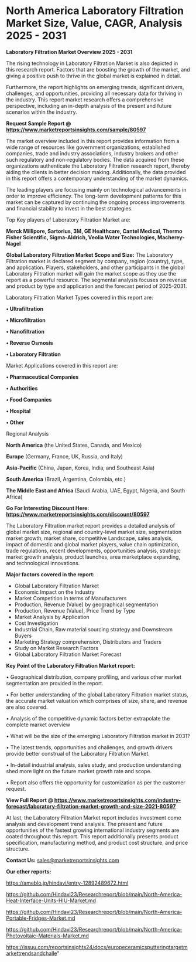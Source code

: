 # North America Laboratory Filtration Market Size, Value, CAGR, Analysis 2025 - 2031

<Strong> Laboratory Filtration Market Overview 2025 - 2031</strong>

The rising technology in Laboratory Filtration Market is also depicted in this research report. Factors that are boosting the growth of the market, and giving a positive push to thrive in the global market is explained in detail.

Furthermore, the report highlights on emerging trends, significant drivers, challenges, and opportunities, providing all necessary data for thriving in the industry. This report market research offers a comprehensive perspective, including an in-depth analysis of the present and future scenarios within the industry.

<strong>Request Sample Report @ <a href=https://www.marketreportsinsights.com/sample/80597>https://www.marketreportsinsights.com/sample/80597</a></strong>

The market overview included in this report provides information from a wide range of resources like government organizations, established companies, trade and industry associations, industry brokers and other such regulatory and non-regulatory bodies. The data acquired from these organizations authenticate the Laboratory Filtration research report, thereby aiding the clients in better decision making. Additionally, the data provided in this report offers a contemporary understanding of the market dynamics.

The leading players are focusing mainly on technological advancements in order to improve efficiency. The long-term development patterns for this market can be captured by continuing the ongoing process improvements and financial stability to invest in the best strategies.

Top Key players of Laboratory Filtration Market are:

<strong>Merck Millipore, Sartorius, 3M, GE Healthcare, Cantel Medical, Thermo Fisher Scientific, Sigma-Aldrich, Veolia Water Technologies, Macherey-Nagel</strong>

<strong><b>Global Laboratory Filtration Market Scope and Size:</b></strong>
The Laboratory Filtration market is declared segment by company, region (country), type, and application. Players, stakeholders, and other participants in the global Laboratory Filtration market will gain the market scope as they use the report as a powerful resource. The segmental analysis focuses on revenue and product by type and application and the forecast period of 2025-2031.

Laboratory Filtration Market Types covered in this report are:

<strong>• Ultrafiltration

• Microfiltration

• Nanofiltration

• Reverse Osmosis

• Laboratory Filtration</strong>

Market Applications covered in this report are:

<strong>• Pharmaceutical Companies

• Authorities

• Food Companies

• Hospital

• Other</strong> 

Regional Analysis

<strong>North America</strong> (the United States, Canada, and Mexico)

<strong>Europe</strong> (Germany, France, UK, Russia, and Italy)

<strong>Asia-Pacific</strong> (China, Japan, Korea, India, and Southeast Asia)

<strong>South America</strong> (Brazil, Argentina, Colombia, etc.)

<strong>The Middle East and Africa</strong> (Saudi Arabia, UAE, Egypt, Nigeria, and South Africa)

<strong>Go For Interesting Discount Here: <a href=https://www.marketreportsinsights.com/discount/80597>https://www.marketreportsinsights.com/discount/80597</a></strong>

The Laboratory Filtration market report provides a detailed analysis of global market size, regional and country-level market size, segmentation market growth, market share, competitive Landscape, sales analysis, impact of domestic and global market players, value chain optimization, trade regulations, recent developments, opportunities analysis, strategic market growth analysis, product launches, area marketplace expanding, and technological innovations.

<strong><b>Major factors covered in the report:</b></strong>
<ul>
  <li>Global Laboratory Filtration Market </li>
  <li>Economic Impact on the Industry</li>
  <li>Market Competition in terms of Manufacturers</li>
  <li>Production, Revenue (Value) by geographical segmentation</li>
  <li>Production, Revenue (Value), Price Trend by Type</li>
  <li>Market Analysis by Application</li>
  <li>Cost Investigation</li>
  <li>Industrial Chain, Raw material sourcing strategy and Downstream Buyers</li>
  <li>Marketing Strategy comprehension, Distributors and Traders</li>
  <li>Study on Market Research Factors</li>
  <li>Global Laboratory Filtration Market Forecast</li>
</ul>

<strong><b>Key Point of the Laboratory Filtration Market report:</b></strong>

• Geographical distribution, company profiling, and various other market segmentation are provided in the report.

• For better understanding of the global Laboratory Filtration market status, the accurate market valuation which comprises of size, share, and revenue are also covered.

• Analysis of the competitive dynamic factors better extrapolate the complete market overview

• What will be the size of the emerging Laboratory Filtration market in 2031?

• The latest trends, opportunities and challenges, and growth drivers provide better construal of the Laboratory Filtration Market.

• In-detail industrial analysis, sales study, and production understanding shed more light on the future market growth rate and scope.

• Report also offers the opportunity for customization as per the customer request.

<strong><b>View Full Report @ <a href=https://www.marketreportsinsights.com/industry-forecast/laboratory-filtration-market-growth-and-size-2021-80597>https://www.marketreportsinsights.com/industry-forecast/laboratory-filtration-market-growth-and-size-2021-80597</a></b></strong>


At last, the Laboratory Filtration Market report includes investment come analysis and development trend analysis. The present and future opportunities of the fastest growing international industry segments are coated throughout this report. This report additionally presents product specification, manufacturing method, and product cost structure, and price structure.

<strong>Contact Us:</strong>
sales@marketreportsinsights.com

<strong>Our other reports:</strong>

<a href=https://ameblo.jp/hindavi/entry-12892489672.html>https://ameblo.jp/hindavi/entry-12892489672.html</a>

<a href=https://github.com/Hindavi23/Researchreport/blob/main/North-America-Heat-Interface-Units-HIU-Market.md>https://github.com/Hindavi23/Researchreport/blob/main/North-America-Heat-Interface-Units-HIU-Market.md</a>

<a href=https://github.com/Hindavi23/Researchreport/blob/main/North-America-Portable-Fridges-Market.md>https://github.com/Hindavi23/Researchreport/blob/main/North-America-Portable-Fridges-Market.md</a>

<a href=https://github.com/Hindavi23/Researchreport/blob/main/North-America-Photovoltaic-Materials-Market.md>https://github.com/Hindavi23/Researchreport/blob/main/North-America-Photovoltaic-Materials-Market.md</a>

<a href=https://issuu.com/reportsinsights24/docs/europeceramicsputteringtargetmarkettrendsandchalle>https://issuu.com/reportsinsights24/docs/europeceramicsputteringtargetmarkettrendsandchalle</a>"
